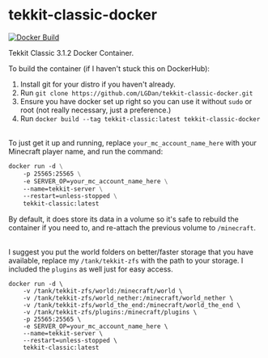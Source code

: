 # tekkit-classic-docker
[![Docker Build](https://img.shields.io/docker/cloud/build/dang1t/tekkit-classic-docker.svg)](https://hub.docker.com/r/dang1t/tekkit-classic-docker)

Tekkit Classic 3.1.2 Docker Container.

To build the container (if I haven't stuck this on DockerHub):
 1. Install git for your distro if you haven't already.
 2. Run `git clone https://github.com/LGDan/tekkit-classic-docker.git`
 3. Ensure you have docker set up right so you can use it without `sudo` or root (not really necessary, just a preference.)
 4. Run `docker build --tag tekkit-classic:latest tekkit-classic-docker`

\
To just get it up and running, replace `your_mc_account_name_here` with your Minecraft player name, and run the command:
```dockerfile
docker run -d \
    -p 25565:25565 \
    -e SERVER_OP=your_mc_account_name_here \
    --name=tekkit-server \
    --restart=unless-stopped \
    tekkit-classic:latest
```
By default, it does store its data in a volume so it's safe to rebuild the container if you need to, and re-attach the previous volume to `/minecraft`.

\
I suggest you put the world folders on better/faster storage that you have available, replace my `/tank/tekkit-zfs` with the path to your storage. I included the `plugins` as well just for easy access.
```
docker run -d \
    -v /tank/tekkit-zfs/world:/minecraft/world \
    -v /tank/tekkit-zfs/world_nether:/minecraft/world_nether \
    -v /tank/tekkit-zfs/world_the_end:/minecraft/world_the_end \
    -v /tank/tekkit-zfs/plugins:/minecraft/plugins \
    -p 25565:25565 \
    -e SERVER_OP=your_mc_account_name_here \
    --name=tekkit-server \
    --restart=unless-stopped \
    tekkit-classic:latest
 ```
  
